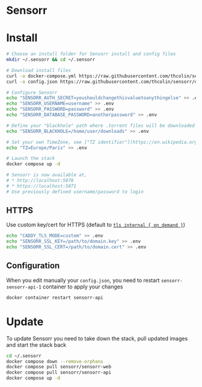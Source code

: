# Sensorr

# Install

```sh
# Choose an install folder for Sensorr install and config files
mkdir ~/.sensorr && cd ~/.sensorr

# Download install files
curl -o docker-compose.yml https://raw.githubusercontent.com/thcolin/sensorr/dev/docker-compose.yml
curl -o config.json https://raw.githubusercontent.com/thcolin/sensorr/dev/config.default.json

# Configure Sensorr
echo "SENSORR_AUTH_SECRET=youshouldchangethisvaluetoanythingelse" >> .env
echo "SENSORR_USERNAME=username" >> .env
echo "SENSORR_PASSWORD=password" >> .env
echo "SENSORR_DATABASE_PASSWORD=anotherpassword" >> .env

# Define your "blackhole" path where .torrent files will be downloaded
echo "SENSORR_BLACKHOLE=/home/user/downloads" >> .env

# Set your own TimeZone, see ["TZ identifier"](https://en.wikipedia.org/wiki/List_of_tz_database_time_zones#List)
echo "TZ=Europe/Paris" >> .env

# Launch the stack
docker compose up -d

# Sensorr is now available at,
# * http://localhost:5070
# * https://localhost:5071
# Use previously defined username/password to login
```

## HTTPS

Use custom key/cert for HTTPS (default to [`tls internal { on_demand }`](https://caddyserver.com/docs/automatic-https#on-demand-tls))

```sh
echo "CADDY_TLS_MODE=custom" >> .env
echo "SENSORR_SSL_KEY=/path/to/domain.key" >> .env
echo "SENSORR_SSL_CERT=/path/to/domain.cert" >> .env
```

## Configuration

When you edit manually your `config.json`, you need to restart `sensorr-sensorr-api-1` container to apply your changes

```sh
docker container restart sensorr-api
```

# Update

To update Sensorr you need to take down the stack, pull updated images and start the stack back

```sh
cd ~/.sensorr
docker compose down --remove-orphans
docker compose pull sensorr/sensorr-web
docker compose pull sensorr/sensorr-api
docker compose up -d
```

